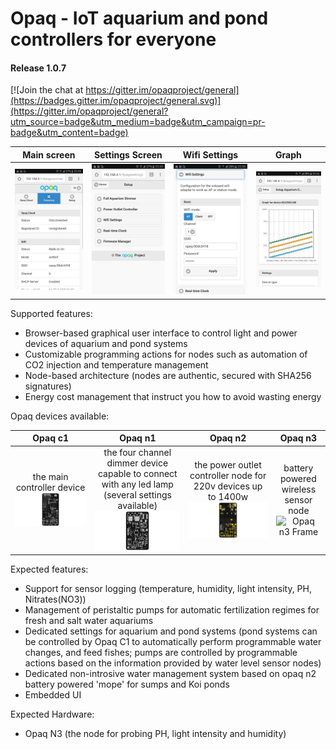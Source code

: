 # Opaq - IoT aquarium and pond controllers for everyone
#### Release 1.0.7

[![Join the chat at https://gitter.im/opaqproject/general](https://badges.gitter.im/opaqproject/general.svg)](https://gitter.im/opaqproject/general?utm_source=badge&utm_medium=badge&utm_campaign=pr-badge&utm_content=badge)

Main screen |  Settings Screen | Wifi Settings | Graph
:-----------:|:----------------:|:------:|:-------:
![](/data/binaries/screenshots/main.png) |  ![](/data/binaries/screenshots/settings.png) |  ![](/data/binaries/screenshots/wifi.png) |  ![](/data/binaries/screenshots/dimmergraph.png)

Supported features:
- Browser-based graphical user interface to control light and power devices of aquarium and pond systems
- Customizable programming actions for nodes such as automation of CO2 injection and temperature management
- Node-based architecture (nodes are authentic, secured with SHA256 signatures)
- Energy cost management that instruct you how to avoid wasting energy

Opaq devices available:

Opaq c1 | Opaq n1 | Opaq n2 | Opaq n3
:------:|:---------:|:---------:|:---------:
the main controller device ![Opaq C1 Frame](https://github.com/anmaped/opaq-hardware/blob/master/c1/v1.1/top.png?raw=true "Opaq C1 Frame") | the four channel dimmer device capable to connect with any led lamp (several settings available) ![Opaq n1 Frame](https://github.com/anmaped/opaq-hardware/blob/master/n1/v2.1/top.png?raw=true "Opaq n1 Frame") | the power outlet controller node for 220v devices up to 1400w ![Opaq n2 Frame](https://github.com/anmaped/opaq-hardware/blob/master/n2/top.png?raw=true "Opaq n2 Frame") | battery powered wireless sensor node ![Opaq n3 Frame](https://github.com/anmaped/opaq-hardware/blob/master/n3/top.png?raw=true "Opaq n3 Frame")

Expected features:
- Support for sensor logging (temperature, humidity, light intensity, PH, Nitrates(NO3))
- Management of peristaltic pumps for automatic fertilization regimes for fresh and salt water aquariums
- Dedicated settings for aquarium and pond systems (pond systems can be controlled by Opaq C1 to automatically perform programmable water changes, and feed fishes; pumps are controlled by programmable actions based on the information provided by water level sensor nodes)
- Dedicated non-introsive water management system based on opaq n2 battery powered 'mope' for sumps and Koi ponds
- Embedded UI

Expected Hardware:
- Opaq N3 (the node for probing PH, light intensity and humidity)
